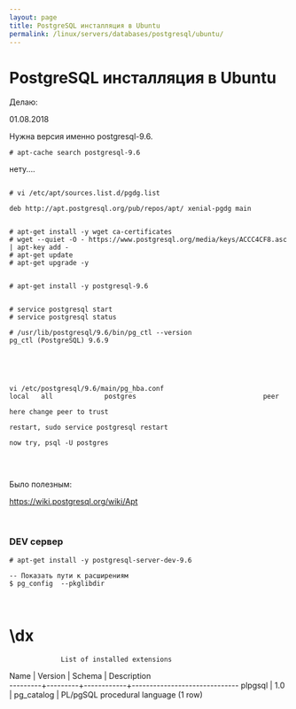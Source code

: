 ```yaml
---
layout: page
title: PostgreSQL инсталляция в Ubuntu
permalink: /linux/servers/databases/postgresql/ubuntu/
---
```


# PostgreSQL инсталляция в Ubuntu

Делаю:  

01.08.2018


Нужна версия именно postgresql-9.6. 


    # apt-cache search postgresql-9.6



нету....


```

# vi /etc/apt/sources.list.d/pgdg.list

deb http://apt.postgresql.org/pub/repos/apt/ xenial-pgdg main


# apt-get install -y wget ca-certificates
# wget --quiet -O - https://www.postgresql.org/media/keys/ACCC4CF8.asc | apt-key add -
# apt-get update
# apt-get upgrade -y


# apt-get install -y postgresql-9.6


# service postgresql start
# service postgresql status

# /usr/lib/postgresql/9.6/bin/pg_ctl --version
pg_ctl (PostgreSQL) 9.6.9


```

<br/>

```

vi /etc/postgresql/9.6/main/pg_hba.conf
local   all             postgres                                peer

here change peer to trust

restart, sudo service postgresql restart

now try, psql -U postgres


```

<br/>


Было полезным:

https://wiki.postgresql.org/wiki/Apt


<br/>

### DEV сервер


    # apt-get install -y postgresql-server-dev-9.6

    -- Показать пути к расширениям
    $ pg_config  --pkglibdir




<br/>



# \dx
                 List of installed extensions
  Name   | Version |   Schema   |         Description          
---------+---------+------------+------------------------------
 plpgsql | 1.0     | pg_catalog | PL/pgSQL procedural language
(1 row)
